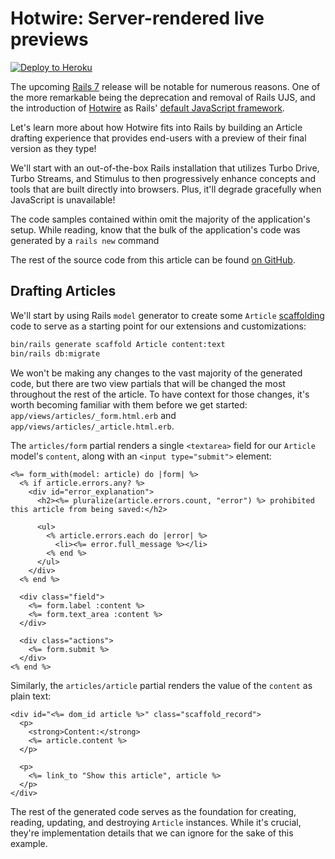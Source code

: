 # Hotwire: Server-rendered live previews

[![Deploy to Heroku](https://www.herokucdn.com/deploy/button.png)][heroku-deploy-app]

[heroku-deploy-app]: https://heroku.com/deploy?template=https://github.com/thoughtbot/hotwire-example-template/tree/hotwire-example-live-preview

The upcoming [Rails 7][] release will be notable for numerous reasons.
One of the more remarkable being the deprecation and removal of Rails
UJS, and the introduction of [Hotwire][] as Rails' [default JavaScript
framework][].

Let's learn more about how Hotwire fits into Rails by building an
Article drafting experience that provides end-users with a preview of
their final version as they type!

We'll start with an out-of-the-box Rails installation that utilizes
Turbo Drive, Turbo Streams, and Stimulus to then progressively enhance
concepts and tools that are built directly into browsers. Plus, it'll
degrade gracefully when JavaScript is unavailable!

The code samples contained within omit the majority of the application's
setup. While reading, know that the bulk of the application's code was
generated by a `rails new` command

The rest of the source code from this article can be found [on
GitHub][].

[Hotwire]: https://hotwired.dev
[Rails 7]: https://edgeguides.rubyonrails.org/7_0_release_notes.html
[default JavaScript framework]: https://github.com/rails/rails/pull/42999
[on GitHub]: https://github.com/thoughtbot/hotwire-example-template/commits/hotwire-example-live-preview

## Drafting Articles

We'll start by using Rails `model` generator to create some `Article`
[scaffolding][] code to serve as a starting point for our extensions and
customizations:

```sh
bin/rails generate scaffold Article content:text
bin/rails db:migrate
```

We won't be making any changes to the vast majority of the generated code, but
there are two view partials that will be changed the most throughout the rest of
the article. To have context for those changes, it's worth becoming familiar
with them before we get started: `app/views/articles/_form.html.erb` and
`app/views/articles/_article.html.erb`.

The `articles/form` partial renders a single `<textarea>` field for our
`Article` model's `content`, along with an `<input type="submit">`
element:

```erb
<%= form_with(model: article) do |form| %>
  <% if article.errors.any? %>
    <div id="error_explanation">
      <h2><%= pluralize(article.errors.count, "error") %> prohibited this article from being saved:</h2>

      <ul>
        <% article.errors.each do |error| %>
          <li><%= error.full_message %></li>
        <% end %>
      </ul>
    </div>
  <% end %>

  <div class="field">
    <%= form.label :content %>
    <%= form.text_area :content %>
  </div>

  <div class="actions">
    <%= form.submit %>
  </div>
<% end %>
```

Similarly, the `articles/article` partial renders the value of the
`content` as plain text:

```erb
<div id="<%= dom_id article %>" class="scaffold_record">
  <p>
    <strong>Content:</strong>
    <%= article.content %>
  </p>

  <p>
    <%= link_to "Show this article", article %>
  </p>
</div>
```

The rest of the generated code serves as the foundation for creating,
reading, updating, and destroying `Article` instances. While it's
crucial, they're implementation details that we can ignore for the sake
of this example.

[scaffolding]: https://edgeguides.rubyonrails.org/getting_started.html#mvc-and-you-generating-a-model
